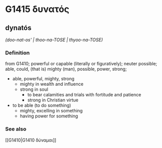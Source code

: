 # G1415 δυνατός

## dynatós

_(doo-nat-os' | thoo-na-TOSE | thyoo-na-TOSE)_

### Definition

from G1410; powerful or capable (literally or figuratively); neuter possible; able, could, (that is) mighty (man), possible, power, strong; 

- able, powerful, mighty, strong
  - mighty in wealth and influence
  - strong in soul
    - to bear calamities and trials with fortitude and patience
    - strong in Christian virtue
- to be able (to do something)
  - mighty, excelling in something
  - having power for something

### See also

[[G1410|G1410 δύναμαι]]
